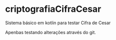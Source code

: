 # criptografiaCifraCesar
Sistema básico em kotlin para testar Cifra de Cesar<br>

Apenbas testando alterações através do git.

